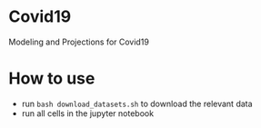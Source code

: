 # Covid19
Modeling and Projections for Covid19

# How to use

- run ```bash download_datasets.sh``` to download the relevant data
- run all cells in the jupyter notebook